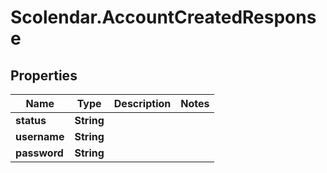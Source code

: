 # Scolendar.AccountCreatedResponse

## Properties
Name | Type | Description | Notes
------------ | ------------- | ------------- | -------------
**status** | **String** |  | 
**username** | **String** |  | 
**password** | **String** |  | 


